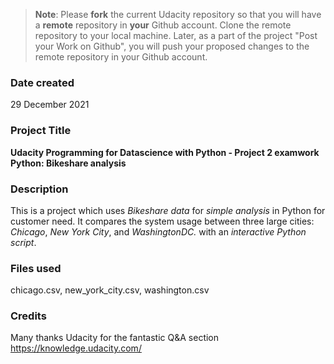 >**Note**: Please **fork** the current Udacity repository so that you will have a **remote** repository in **your** Github account. Clone the remote repository to your local machine. Later, as a part of the project "Post your Work on Github", you will push your proposed changes to the remote repository in your Github account.

### Date created
29 December 2021

### Project Title
**Udacity Programming for Datascience with Python - Project 2 examwork Python: Bikeshare analysis**

### Description
This is a project which uses _Bikeshare data_ for _simple analysis_ in Python for customer need. It compares the system usage between three large cities: _Chicago_, _New York City_, and _WashingtonDC._ with an _interactive Python script_.

### Files used
chicago.csv, new_york_city.csv, washington.csv

### Credits
Many thanks Udacity for the fantastic Q&A section https://knowledge.udacity.com/
